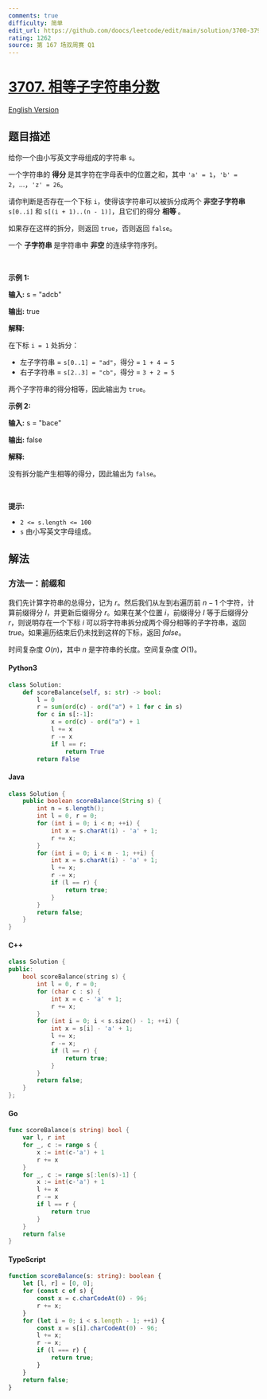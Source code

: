 ```yaml
---
comments: true
difficulty: 简单
edit_url: https://github.com/doocs/leetcode/edit/main/solution/3700-3799/3707.Equal%20Score%20Substrings/README.md
rating: 1262
source: 第 167 场双周赛 Q1
---
```


<!-- problem:start -->

# [3707. 相等子字符串分数](https://leetcode.cn/problems/equal-score-substrings)

[English Version](/solution/3700-3799/3707.Equal%20Score%20Substrings/README_EN.md)

## 题目描述

<!-- description:start -->

<p>给你一个由小写英文字母组成的字符串 <code>s</code>。</p>

<p>一个字符串的&nbsp;<strong>得分&nbsp;</strong>是其字符在字母表中的位置之和，其中 <code>'a' = 1</code>，<code>'b' = 2</code>，...，<code>'z' = 26</code>。</p>

<p>请你判断是否存在一个下标&nbsp;<code>i</code>，使得该字符串可以被拆分成两个&nbsp;<strong>非空子字符串</strong> <code>s[0..i]</code> 和 <code>s[(i + 1)..(n - 1)]</code>，且它们的得分&nbsp;<strong>相等&nbsp;</strong>。</p>

<p>如果存在这样的拆分，则返回 <code>true</code>，否则返回 <code>false</code>。</p>

<p>一个&nbsp;<strong>子字符串&nbsp;</strong>是字符串中&nbsp;<strong>非空&nbsp;</strong>的连续字符序列。</p>

<p>&nbsp;</p>

<p><strong class="example">示例 1:</strong></p>

<div class="example-block">
<p><strong>输入:</strong> <span class="example-io">s = "adcb"</span></p>

<p><strong>输出:</strong> <span class="example-io">true</span></p>

<p><strong>解释:</strong></p>

<p>在下标&nbsp;<code>i = 1</code> 处拆分：</p>

<ul>
	<li>左子字符串 = <code>s[0..1] = "ad"</code>，得分 =&nbsp;<code>1 + 4 = 5</code></li>
	<li>右子字符串 = <code>s[2..3] = "cb"</code>，得分 = <code>3 + 2 = 5</code></li>
</ul>

<p>两个子字符串的得分相等，因此输出为 <code>true</code>。</p>
</div>

<p><strong class="example">示例 2:</strong></p>

<div class="example-block">
<p><strong>输入:</strong> <span class="example-io">s = "bace"</span></p>

<p><strong>输出:</strong> <span class="example-io">false</span></p>

<p><strong>解释:​​​​​​</strong></p>

<p>没有拆分能产生相等的得分，因此输出为 <code>false</code>。</p>
</div>

<p>&nbsp;</p>

<p><strong>提示:</strong></p>

<ul>
	<li><code>2 &lt;= s.length &lt;= 100</code></li>
	<li><code>s</code> 由小写英文字母组成。</li>
</ul>

<!-- description:end -->

## 解法

<!-- solution:start -->

### 方法一：前缀和

我们先计算字符串的总得分，记为 $r$。然后我们从左到右遍历前 $n-1$ 个字符，计算前缀得分 $l$，并更新后缀得分 $r$。如果在某个位置 $i$，前缀得分 $l$ 等于后缀得分 $r$，则说明存在一个下标 $i$ 可以将字符串拆分成两个得分相等的子字符串，返回 $\textit{true}$。如果遍历结束后仍未找到这样的下标，返回 $\textit{false}$。

时间复杂度 $O(n)$，其中 $n$ 是字符串的长度。空间复杂度 $O(1)$。

<!-- tabs:start -->

#### Python3

```python
class Solution:
    def scoreBalance(self, s: str) -> bool:
        l = 0
        r = sum(ord(c) - ord("a") + 1 for c in s)
        for c in s[:-1]:
            x = ord(c) - ord("a") + 1
            l += x
            r -= x
            if l == r:
                return True
        return False
```

#### Java

```java
class Solution {
    public boolean scoreBalance(String s) {
        int n = s.length();
        int l = 0, r = 0;
        for (int i = 0; i < n; ++i) {
            int x = s.charAt(i) - 'a' + 1;
            r += x;
        }
        for (int i = 0; i < n - 1; ++i) {
            int x = s.charAt(i) - 'a' + 1;
            l += x;
            r -= x;
            if (l == r) {
                return true;
            }
        }
        return false;
    }
}
```

#### C++

```cpp
class Solution {
public:
    bool scoreBalance(string s) {
        int l = 0, r = 0;
        for (char c : s) {
            int x = c - 'a' + 1;
            r += x;
        }
        for (int i = 0; i < s.size() - 1; ++i) {
            int x = s[i] - 'a' + 1;
            l += x;
            r -= x;
            if (l == r) {
                return true;
            }
        }
        return false;
    }
};
```

#### Go

```go
func scoreBalance(s string) bool {
	var l, r int
	for _, c := range s {
		x := int(c-'a') + 1
		r += x
	}
	for _, c := range s[:len(s)-1] {
		x := int(c-'a') + 1
		l += x
		r -= x
		if l == r {
			return true
		}
	}
	return false
}
```

#### TypeScript

```ts
function scoreBalance(s: string): boolean {
    let [l, r] = [0, 0];
    for (const c of s) {
        const x = c.charCodeAt(0) - 96;
        r += x;
    }
    for (let i = 0; i < s.length - 1; ++i) {
        const x = s[i].charCodeAt(0) - 96;
        l += x;
        r -= x;
        if (l === r) {
            return true;
        }
    }
    return false;
}
```

<!-- tabs:end -->

<!-- solution:end -->

<!-- problem:end -->

